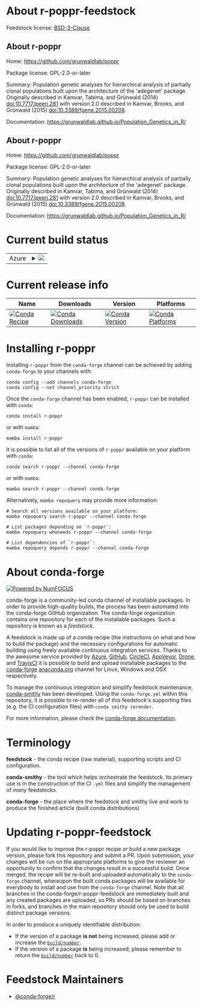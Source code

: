 About r-poppr-feedstock
=======================

Feedstock license: [BSD-3-Clause](https://github.com/conda-forge/r-poppr-feedstock/blob/main/LICENSE.txt)


About r-poppr
-------------

Home: https://github.com/grunwaldlab/poppr

Package license: GPL-2.0-or-later

Summary: Population genetic analyses for hierarchical analysis of partially clonal populations built upon the architecture of the 'adegenet' package. Originally described in Kamvar, Tabima, and Grünwald (2014) <doi:10.7717/peerj.281> with version 2.0 described in Kamvar, Brooks, and Grünwald (2015) <doi:10.3389/fgene.2015.00208>.

Documentation: https://grunwaldlab.github.io/Population_Genetics_in_R/

About r-poppr
-------------

Home: https://github.com/grunwaldlab/poppr

Package license: GPL-2.0-or-later

Summary: Population genetic analyses for hierarchical analysis of partially clonal populations built upon the architecture of the 'adegenet' package. Originally described in Kamvar, Tabima, and Grünwald (2014) <doi:10.7717/peerj.281> with version 2.0 described in Kamvar, Brooks, and Grünwald (2015) <doi:10.3389/fgene.2015.00208>.

Documentation: https://grunwaldlab.github.io/Population_Genetics_in_R/

Current build status
====================


<table>
    
  <tr>
    <td>Azure</td>
    <td>
      <details>
        <summary>
          <a href="https://dev.azure.com/conda-forge/feedstock-builds/_build/latest?definitionId=10038&branchName=main">
            <img src="https://dev.azure.com/conda-forge/feedstock-builds/_apis/build/status/r-poppr-feedstock?branchName=main">
          </a>
        </summary>
        <table>
          <thead><tr><th>Variant</th><th>Status</th></tr></thead>
          <tbody><tr>
              <td>linux_64_r_base4.4</td>
              <td>
                <a href="https://dev.azure.com/conda-forge/feedstock-builds/_build/latest?definitionId=10038&branchName=main">
                  <img src="https://dev.azure.com/conda-forge/feedstock-builds/_apis/build/status/r-poppr-feedstock?branchName=main&jobName=linux&configuration=linux%20linux_64_r_base4.4" alt="variant">
                </a>
              </td>
            </tr><tr>
              <td>linux_64_r_base4.5</td>
              <td>
                <a href="https://dev.azure.com/conda-forge/feedstock-builds/_build/latest?definitionId=10038&branchName=main">
                  <img src="https://dev.azure.com/conda-forge/feedstock-builds/_apis/build/status/r-poppr-feedstock?branchName=main&jobName=linux&configuration=linux%20linux_64_r_base4.5" alt="variant">
                </a>
              </td>
            </tr><tr>
              <td>linux_aarch64_r_base4.4</td>
              <td>
                <a href="https://dev.azure.com/conda-forge/feedstock-builds/_build/latest?definitionId=10038&branchName=main">
                  <img src="https://dev.azure.com/conda-forge/feedstock-builds/_apis/build/status/r-poppr-feedstock?branchName=main&jobName=linux&configuration=linux%20linux_aarch64_r_base4.4" alt="variant">
                </a>
              </td>
            </tr><tr>
              <td>linux_aarch64_r_base4.5</td>
              <td>
                <a href="https://dev.azure.com/conda-forge/feedstock-builds/_build/latest?definitionId=10038&branchName=main">
                  <img src="https://dev.azure.com/conda-forge/feedstock-builds/_apis/build/status/r-poppr-feedstock?branchName=main&jobName=linux&configuration=linux%20linux_aarch64_r_base4.5" alt="variant">
                </a>
              </td>
            </tr><tr>
              <td>linux_ppc64le_r_base4.4</td>
              <td>
                <a href="https://dev.azure.com/conda-forge/feedstock-builds/_build/latest?definitionId=10038&branchName=main">
                  <img src="https://dev.azure.com/conda-forge/feedstock-builds/_apis/build/status/r-poppr-feedstock?branchName=main&jobName=linux&configuration=linux%20linux_ppc64le_r_base4.4" alt="variant">
                </a>
              </td>
            </tr><tr>
              <td>linux_ppc64le_r_base4.5</td>
              <td>
                <a href="https://dev.azure.com/conda-forge/feedstock-builds/_build/latest?definitionId=10038&branchName=main">
                  <img src="https://dev.azure.com/conda-forge/feedstock-builds/_apis/build/status/r-poppr-feedstock?branchName=main&jobName=linux&configuration=linux%20linux_ppc64le_r_base4.5" alt="variant">
                </a>
              </td>
            </tr><tr>
              <td>osx_64_r_base4.4</td>
              <td>
                <a href="https://dev.azure.com/conda-forge/feedstock-builds/_build/latest?definitionId=10038&branchName=main">
                  <img src="https://dev.azure.com/conda-forge/feedstock-builds/_apis/build/status/r-poppr-feedstock?branchName=main&jobName=osx&configuration=osx%20osx_64_r_base4.4" alt="variant">
                </a>
              </td>
            </tr><tr>
              <td>osx_64_r_base4.5</td>
              <td>
                <a href="https://dev.azure.com/conda-forge/feedstock-builds/_build/latest?definitionId=10038&branchName=main">
                  <img src="https://dev.azure.com/conda-forge/feedstock-builds/_apis/build/status/r-poppr-feedstock?branchName=main&jobName=osx&configuration=osx%20osx_64_r_base4.5" alt="variant">
                </a>
              </td>
            </tr><tr>
              <td>osx_arm64_r_base4.4</td>
              <td>
                <a href="https://dev.azure.com/conda-forge/feedstock-builds/_build/latest?definitionId=10038&branchName=main">
                  <img src="https://dev.azure.com/conda-forge/feedstock-builds/_apis/build/status/r-poppr-feedstock?branchName=main&jobName=osx&configuration=osx%20osx_arm64_r_base4.4" alt="variant">
                </a>
              </td>
            </tr><tr>
              <td>osx_arm64_r_base4.5</td>
              <td>
                <a href="https://dev.azure.com/conda-forge/feedstock-builds/_build/latest?definitionId=10038&branchName=main">
                  <img src="https://dev.azure.com/conda-forge/feedstock-builds/_apis/build/status/r-poppr-feedstock?branchName=main&jobName=osx&configuration=osx%20osx_arm64_r_base4.5" alt="variant">
                </a>
              </td>
            </tr><tr>
              <td>win_64_r_base4.4</td>
              <td>
                <a href="https://dev.azure.com/conda-forge/feedstock-builds/_build/latest?definitionId=10038&branchName=main">
                  <img src="https://dev.azure.com/conda-forge/feedstock-builds/_apis/build/status/r-poppr-feedstock?branchName=main&jobName=win&configuration=win%20win_64_r_base4.4" alt="variant">
                </a>
              </td>
            </tr><tr>
              <td>win_64_r_base4.5</td>
              <td>
                <a href="https://dev.azure.com/conda-forge/feedstock-builds/_build/latest?definitionId=10038&branchName=main">
                  <img src="https://dev.azure.com/conda-forge/feedstock-builds/_apis/build/status/r-poppr-feedstock?branchName=main&jobName=win&configuration=win%20win_64_r_base4.5" alt="variant">
                </a>
              </td>
            </tr>
          </tbody>
        </table>
      </details>
    </td>
  </tr>
</table>

Current release info
====================

| Name | Downloads | Version | Platforms |
| --- | --- | --- | --- |
| [![Conda Recipe](https://img.shields.io/badge/recipe-r--poppr-green.svg)](https://anaconda.org/conda-forge/r-poppr) | [![Conda Downloads](https://img.shields.io/conda/dn/conda-forge/r-poppr.svg)](https://anaconda.org/conda-forge/r-poppr) | [![Conda Version](https://img.shields.io/conda/vn/conda-forge/r-poppr.svg)](https://anaconda.org/conda-forge/r-poppr) | [![Conda Platforms](https://img.shields.io/conda/pn/conda-forge/r-poppr.svg)](https://anaconda.org/conda-forge/r-poppr) |

Installing r-poppr
==================

Installing `r-poppr` from the `conda-forge` channel can be achieved by adding `conda-forge` to your channels with:

```
conda config --add channels conda-forge
conda config --set channel_priority strict
```

Once the `conda-forge` channel has been enabled, `r-poppr` can be installed with `conda`:

```
conda install r-poppr
```

or with `mamba`:

```
mamba install r-poppr
```

It is possible to list all of the versions of `r-poppr` available on your platform with `conda`:

```
conda search r-poppr --channel conda-forge
```

or with `mamba`:

```
mamba search r-poppr --channel conda-forge
```

Alternatively, `mamba repoquery` may provide more information:

```
# Search all versions available on your platform:
mamba repoquery search r-poppr --channel conda-forge

# List packages depending on `r-poppr`:
mamba repoquery whoneeds r-poppr --channel conda-forge

# List dependencies of `r-poppr`:
mamba repoquery depends r-poppr --channel conda-forge
```


About conda-forge
=================

[![Powered by
NumFOCUS](https://img.shields.io/badge/powered%20by-NumFOCUS-orange.svg?style=flat&colorA=E1523D&colorB=007D8A)](https://numfocus.org)

conda-forge is a community-led conda channel of installable packages.
In order to provide high-quality builds, the process has been automated into the
conda-forge GitHub organization. The conda-forge organization contains one repository
for each of the installable packages. Such a repository is known as a *feedstock*.

A feedstock is made up of a conda recipe (the instructions on what and how to build
the package) and the necessary configurations for automatic building using freely
available continuous integration services. Thanks to the awesome service provided by
[Azure](https://azure.microsoft.com/en-us/services/devops/), [GitHub](https://github.com/),
[CircleCI](https://circleci.com/), [AppVeyor](https://www.appveyor.com/),
[Drone](https://cloud.drone.io/welcome), and [TravisCI](https://travis-ci.com/)
it is possible to build and upload installable packages to the
[conda-forge](https://anaconda.org/conda-forge) [anaconda.org](https://anaconda.org/)
channel for Linux, Windows and OSX respectively.

To manage the continuous integration and simplify feedstock maintenance,
[conda-smithy](https://github.com/conda-forge/conda-smithy) has been developed.
Using the ``conda-forge.yml`` within this repository, it is possible to re-render all of
this feedstock's supporting files (e.g. the CI configuration files) with ``conda smithy rerender``.

For more information, please check the [conda-forge documentation](https://conda-forge.org/docs/).

Terminology
===========

**feedstock** - the conda recipe (raw material), supporting scripts and CI configuration.

**conda-smithy** - the tool which helps orchestrate the feedstock.
                   Its primary use is in the construction of the CI ``.yml`` files
                   and simplify the management of *many* feedstocks.

**conda-forge** - the place where the feedstock and smithy live and work to
                  produce the finished article (built conda distributions)


Updating r-poppr-feedstock
==========================

If you would like to improve the r-poppr recipe or build a new
package version, please fork this repository and submit a PR. Upon submission,
your changes will be run on the appropriate platforms to give the reviewer an
opportunity to confirm that the changes result in a successful build. Once
merged, the recipe will be re-built and uploaded automatically to the
`conda-forge` channel, whereupon the built conda packages will be available for
everybody to install and use from the `conda-forge` channel.
Note that all branches in the conda-forge/r-poppr-feedstock are
immediately built and any created packages are uploaded, so PRs should be based
on branches in forks, and branches in the main repository should only be used to
build distinct package versions.

In order to produce a uniquely identifiable distribution:
 * If the version of a package **is not** being increased, please add or increase
   the [``build/number``](https://docs.conda.io/projects/conda-build/en/latest/resources/define-metadata.html#build-number-and-string).
 * If the version of a package **is** being increased, please remember to return
   the [``build/number``](https://docs.conda.io/projects/conda-build/en/latest/resources/define-metadata.html#build-number-and-string)
   back to 0.

Feedstock Maintainers
=====================

* [@conda-forge/r](https://github.com/orgs/conda-forge/teams/r/)

